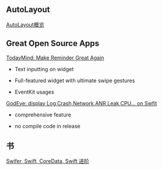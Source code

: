 ## AutoLayout

[AutoLayout概览](https://xuexuefeng.com/autolayout/)

## Great Open Source Apps

[TodayMind: Make Reminder Great Again](https://github.com/cyanzhong/TodayMind)

* Text inputting on widget

* Full-featured widget with ultimate swipe gestures

* EventKit usages


[GodEye: display Log,Crash,Network,ANR,Leak,CPU... on Swfit](https://github.com/zixun/GodEye)

* comprehensive feature

* no compile code in release


## 书

[Swifer, Swift, CoreData, Swift 进阶](https://store.objccn.io/products/)


